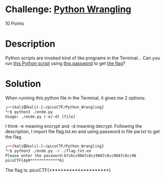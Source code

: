 # Challenge: [Python Wrangling](https://play.picoctf.org/practice/challenge/166)
10 Points
# Description 
Python scripts are invoked kind of like programs in the Terminal... Can you run [this Python script](./ende.py) using [this password](./pw.txt) to get [the flag](./flag.txt.en)?
# Solution
When running this python file in the Terminal, it gives me 2 options:

```sh
┌──(kali㉿kali)-[~/picoCTF/Python_Wrangling]
└─$ python3 ./ende.py                                                                                                                                                                                        
Usage: ./ende.py (-e/-d) [file]

```

I think -e meaning encrypt and -d meaning decrypt. Following the description, I import file flag.txt.en and using password in file pw.txt to get the flag.

```sh
┌──(kali㉿kali)-[~/picoCTF/Python_Wrangling]
└─$ python3 ./ende.py -d ./flag.txt.en                                                                                                                                                                     
Please enter the password:67c6cc9667c6cc9667c6cc9667c6cc96
picoCTF{4p0*************6}
```

The flag is: picoCTF{*********************}